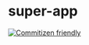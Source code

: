 # super-app

[![Commitizen friendly](https://img.shields.io/badge/commitizen-friendly-brightgreen.svg)](http://commitizen.github.io/cz-cli/)